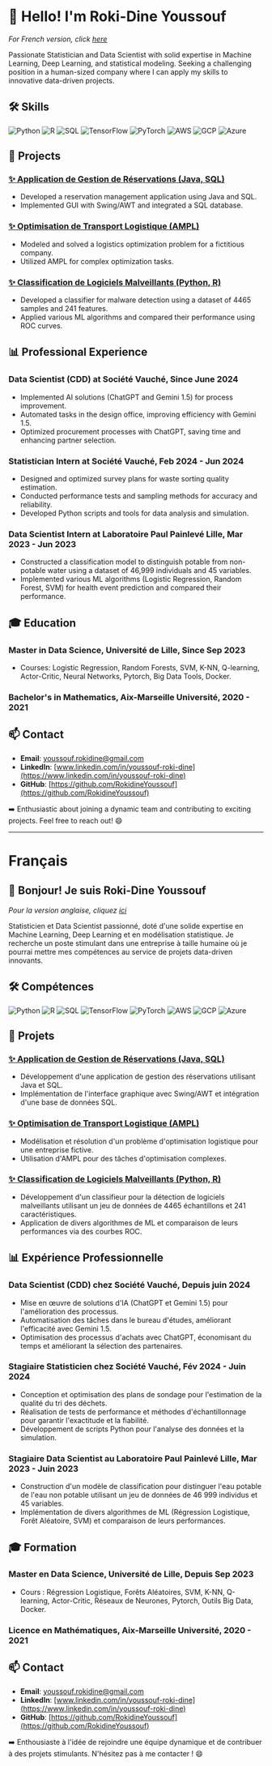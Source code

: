 # 👋 Hello! I'm Roki-Dine Youssouf

*For French version, click [here](#français)*

Passionate Statistician and Data Scientist with solid expertise in Machine Learning, Deep Learning, and statistical modeling. Seeking a challenging position in a human-sized company where I can apply my skills to innovative data-driven projects.

## 🛠️ Skills

![Python](https://img.shields.io/badge/-Python-3776AB?style=flat&logo=python&logoColor=white)
![R](https://img.shields.io/badge/-R-276DC3?style=flat&logo=r&logoColor=white)
![SQL](https://img.shields.io/badge/-SQL-4479A1?style=flat&logo=postgresql&logoColor=white)
![TensorFlow](https://img.shields.io/badge/-TensorFlow-FF6F00?style=flat&logo=tensorflow&logoColor=white)
![PyTorch](https://img.shields.io/badge/-PyTorch-EE4C2C?style=flat&logo=pytorch&logoColor=white)
![AWS](https://img.shields.io/badge/-AWS-232F3E?style=flat&logo=amazon-aws&logoColor=white)
![GCP](https://img.shields.io/badge/-GCP-4285F4?style=flat&logo=google-cloud&logoColor=white)
![Azure](https://img.shields.io/badge/-Azure-0078D4?style=flat&logo=microsoft-azure&logoColor=white)

## 🚀 Projects

### [✨ Application de Gestion de Réservations (Java, SQL)](link_to_repository)
- Developed a reservation management application using Java and SQL.
- Implemented GUI with Swing/AWT and integrated a SQL database.

### [✨ Optimisation de Transport Logistique (AMPL)](link_to_repository)
- Modeled and solved a logistics optimization problem for a fictitious company.
- Utilized AMPL for complex optimization tasks.

### [✨ Classification de Logiciels Malveillants (Python, R)](link_to_repository)
- Developed a classifier for malware detection using a dataset of 4465 samples and 241 features.
- Applied various ML algorithms and compared their performance using ROC curves.

## 📊 Professional Experience

### Data Scientist (CDD) at Société Vauché, Since June 2024
- Implemented AI solutions (ChatGPT and Gemini 1.5) for process improvement.
- Automated tasks in the design office, improving efficiency with Gemini 1.5.
- Optimized procurement processes with ChatGPT, saving time and enhancing partner selection.

### Statistician Intern at Société Vauché, Feb 2024 - Jun 2024
- Designed and optimized survey plans for waste sorting quality estimation.
- Conducted performance tests and sampling methods for accuracy and reliability.
- Developed Python scripts and tools for data analysis and simulation.

### Data Scientist Intern at Laboratoire Paul Painlevé Lille, Mar 2023 - Jun 2023
- Constructed a classification model to distinguish potable from non-potable water using a dataset of 46,999 individuals and 45 variables.
- Implemented various ML algorithms (Logistic Regression, Random Forest, SVM) for health event prediction and compared their performance.

## 🎓 Education

### Master in Data Science, Université de Lille, Since Sep 2023
- Courses: Logistic Regression, Random Forests, SVM, K-NN, Q-learning, Actor-Critic, Neural Networks, Pytorch, Big Data Tools, Docker.

### Bachelor's in Mathematics, Aix-Marseille Université, 2020 - 2021

## 📫 Contact

- **Email**: youssouf.rokidine@gmail.com
- **LinkedIn**: [www.linkedin.com/in/youssouf-roki-dine](https://www.linkedin.com/in/youssouf-roki-dine)
- **GitHub**: [https://github.com/RokidineYoussouf](https://github.com/RokidineYoussouf)

➡️ Enthusiastic about joining a dynamic team and contributing to exciting projects. Feel free to reach out! 😄

---

# Français

## 👋 Bonjour! Je suis Roki-Dine Youssouf

*Pour la version anglaise, cliquez [ici](#hello-im-roki-dine-youssouf)*

Statisticien et Data Scientist passionné, doté d'une solide expertise en Machine Learning, Deep Learning et en modélisation statistique. Je recherche un poste stimulant dans une entreprise à taille humaine où je pourrai mettre mes compétences au service de projets data-driven innovants.

## 🛠️ Compétences

![Python](https://img.shields.io/badge/-Python-3776AB?style=flat&logo=python&logoColor=white)
![R](https://img.shields.io/badge/-R-276DC3?style=flat&logo=r&logoColor=white)
![SQL](https://img.shields.io/badge/-SQL-4479A1?style=flat&logo=postgresql&logoColor=white)
![TensorFlow](https://img.shields.io/badge/-TensorFlow-FF6F00?style=flat&logo=tensorflow&logoColor=white)
![PyTorch](https://img.shields.io/badge/-PyTorch-EE4C2C?style=flat&logo=pytorch&logoColor=white)
![AWS](https://img.shields.io/badge/-AWS-232F3E?style=flat&logo=amazon-aws&logoColor=white)
![GCP](https://img.shields.io/badge/-GCP-4285F4?style=flat&logo=google-cloud&logoColor=white)
![Azure](https://img.shields.io/badge/-Azure-0078D4?style=flat&logo=microsoft-azure&logoColor=white)

## 🚀 Projets

### [✨ Application de Gestion de Réservations (Java, SQL)](link_to_repository)
- Développement d'une application de gestion des réservations utilisant Java et SQL.
- Implémentation de l'interface graphique avec Swing/AWT et intégration d'une base de données SQL.

### [✨ Optimisation de Transport Logistique (AMPL)](link_to_repository)
- Modélisation et résolution d'un problème d'optimisation logistique pour une entreprise fictive.
- Utilisation d'AMPL pour des tâches d'optimisation complexes.

### [✨ Classification de Logiciels Malveillants (Python, R)](link_to_repository)
- Développement d'un classifieur pour la détection de logiciels malveillants utilisant un jeu de données de 4465 échantillons et 241 caractéristiques.
- Application de divers algorithmes de ML et comparaison de leurs performances via des courbes ROC.

## 📊 Expérience Professionnelle

### Data Scientist (CDD) chez Société Vauché, Depuis juin 2024
- Mise en œuvre de solutions d'IA (ChatGPT et Gemini 1.5) pour l'amélioration des processus.
- Automatisation des tâches dans le bureau d'études, améliorant l'efficacité avec Gemini 1.5.
- Optimisation des processus d'achats avec ChatGPT, économisant du temps et améliorant la sélection des partenaires.

### Stagiaire Statisticien chez Société Vauché, Fév 2024 - Juin 2024
- Conception et optimisation des plans de sondage pour l'estimation de la qualité du tri des déchets.
- Réalisation de tests de performance et méthodes d'échantillonnage pour garantir l'exactitude et la fiabilité.
- Développement de scripts Python pour l'analyse des données et la simulation.

### Stagiaire Data Scientist au Laboratoire Paul Painlevé Lille, Mar 2023 - Juin 2023
- Construction d'un modèle de classification pour distinguer l'eau potable de l'eau non potable utilisant un jeu de données de 46 999 individus et 45 variables.
- Implémentation de divers algorithmes de ML (Régression Logistique, Forêt Aléatoire, SVM) et comparaison de leurs performances.

## 🎓 Formation

### Master en Data Science, Université de Lille, Depuis Sep 2023
- Cours : Régression Logistique, Forêts Aléatoires, SVM, K-NN, Q-learning, Actor-Critic, Réseaux de Neurones, Pytorch, Outils Big Data, Docker.

### Licence en Mathématiques, Aix-Marseille Université, 2020 - 2021

## 📫 Contact

- **Email**: youssouf.rokidine@gmail.com
- **LinkedIn**: [www.linkedin.com/in/youssouf-roki-dine](https://www.linkedin.com/in/youssouf-roki-dine)
- **GitHub**: [https://github.com/RokidineYoussouf](https://github.com/RokidineYoussouf)

➡️ Enthousiaste à l'idée de rejoindre une équipe dynamique et de contribuer à des projets stimulants. N'hésitez pas à me contacter ! 😄

